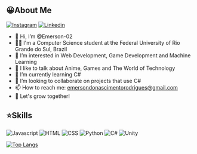 ## 😀About Me

[![Instagram](https://img.shields.io/badge/Instagram-E4405F?style=for-the-badge&logo=instagram&logoColor=white)](https://www.instagram.com/emerson_dnr/)
[![Linkedin](https://img.shields.io/badge/LinkedIn-0077B5?style=for-the-badge&logo=linkedin&logoColor=white)](https://www.linkedin.com/in/emerson-rodrigues-082329206/)

- 👋 Hi, I’m @Emerson-02
- 👨‍💻 I'm a Computer Science student at the Federal University of Rio Grande do Sul, Brazil
- 👀 I’m interested in Web Development, Game Development and Machine Learning
- 🤩 I like to talk about Anime, Games and The World of Technology
- 🌱 I’m currently learning C#
- 💞️ I’m looking to collaborate on projects that use C#
- 📫 How to reach me: emersondonascimentorodrigues@gmail.com
- 🚀 Let's grow together!

## ⭐️Skills

![Javascript](https://img.shields.io/badge/Js-F7DF1E?style=for-the-badge&logo=javascript&logoColor=black)
![HTML](https://img.shields.io/badge/HTML-239120?style=for-the-badge&logo=html5&logoColor=white)
![CSS](https://img.shields.io/badge/CSS-1572B6?style=for-the-badge&logo=css3&logoColor=white)
![Python](https://img.shields.io/badge/Python-14354C?style=for-the-badge&logo=python&logoColor=white)
![C#](https://img.shields.io/badge/c%23-%23239120.svg?style=for-the-badge&logo=c-sharp&logoColor=white)
![Unity](https://img.shields.io/badge/Unity-100000?style=for-the-badge&logo=unity&logoColor=whit)


[![Top Langs](https://github-readme-stats.vercel.app/api/top-langs/?username=Emerson-02&layout=compact&theme=dracula)](https://github.com/anuraghazra/github-readme-stats)


